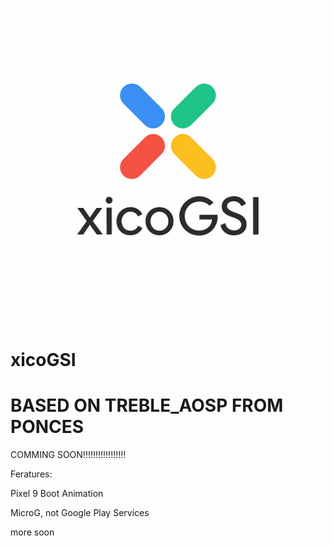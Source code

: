 ![Alt text](/xicoGSILogo.png)

# xicoGSI

# BASED ON TREBLE_AOSP FROM PONCES

COMMING SOON!!!!!!!!!!!!!!!!!

Feratures:

Pixel 9 Boot Animation

MicroG, not Google Play Services

more soon
